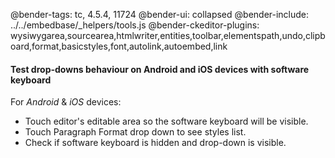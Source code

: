 @bender-tags: tc, 4.5.4, 11724
@bender-ui: collapsed
@bender-include: ../../embedbase/_helpers/tools.js
@bender-ckeditor-plugins: wysiwygarea,sourcearea,htmlwriter,entities,toolbar,elementspath,undo,clipboard,format,basicstyles,font,autolink,autoembed,link

#### Test drop-downs behaviour on Android and iOS devices with software keyboard

For *Android* & *iOS* devices:
* Touch editor's editable area so the software keyboard will be visible.
* Touch Paragraph Format drop down to see styles list.
* Check if software keyboard is hidden and drop-down is visible.
